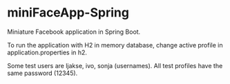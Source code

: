 # miniFaceApp-Spring
Miniature Facebook application in Spring Boot.

To run the application with H2 in memory database, change active profile in application.properties in h2.

Some test users are ljakse, ivo, sonja (usernames). All test profiles have the same password (12345). 
